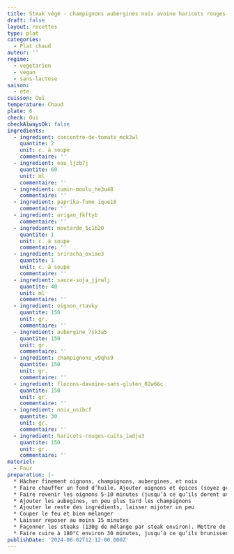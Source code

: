 ```yaml
---
title: Steak végé - champignons aubergines noix avoine haricots rouges - version améliorée
draft: false
layout: recettes
type: plat
categories:
  - Plat chaud
auteur: ''
regime:
  - vegetarien
  - vegan
  - sans-lactose
saison:
  - ete
cuisson: Oui
temperature: Chaud
plate: 6
check: Oui
checkAlwaysOk: false
ingredients:
  - ingredient: concentre-de-tomate_mck2wl
    quantite: 2
    unit: c. à soupe
    commentaire: ''
  - ingredient: eau_ljzb7j
    quantite: 60
    unit: ml
    commentaire: ''
  - ingredient: cumin-moulu_he3u48
    commentaire: ''
  - ingredient: paprika-fume_ique18
    commentaire: ''
  - ingredient: origan_fkftyb
    commentaire: ''
  - ingredient: moutarde_5c1b20
    quantite: 1
    unit: c. à soupe
    commentaire: ''
  - ingredient: sriracha_oxiae3
    quantite: 1
    unit: c. à soupe
    commentaire: ''
  - ingredient: sauce-soja_jjrwlj
    quantite: 40
    unit: ml
    commentaire: ''
  - ingredient: oignon_rtavky
    quantite: 150
    unit: gr.
    commentaire: ''
  - ingredient: aubergine_7sk3a5
    quantite: 150
    unit: gr.
    commentaire: ''
  - ingredient: champignons_v9qhs9
    quantite: 150
    unit: gr.
    commentaire: ''
  - ingredient: flocons-davoine-sans-gluten_02w66c
    quantite: 150
    unit: gr.
    commentaire: ''
  - ingredient: noix_usibcf
    quantite: 30
    unit: gr.
    commentaire: ''
  - ingredient: haricots-rouges-cuits_iwdje3
    quantite: 150
    unit: gr.
    commentaire: ''
materiel:
  - Four
preparation: |-
  * Hâcher finement oignons, champignons, aubergines, et noix
  * Faire chauffer un fond d’huile. Ajouter oignons et épices (soyez généreux.se sur le paprika).
  * Faire revenir les oignons 5-10 minutes (jusqu’à ce qu’ils dorent un peu)
  * Ajouter les aubegines, un peu plus tard les champignons
  * Ajouter le reste des ingrédients, laisser mijoter un peu
  * Couper le feu et bien mélanger
  * Laisser reposer au moins 15 minutes
  * Façonner les steaks (130g de mélange par steak environ). Mettre de l’huile sur les deux faces du steak (au pinceau c’est le mieux)
  * Faire cuire à 180°C environ 30 minutes, jusqu’à ce qu’ils brunissent un peu. Retourner en milieu de cuisson.
publishDate: '2024-06-02T12:12:00.000Z'
---
```

